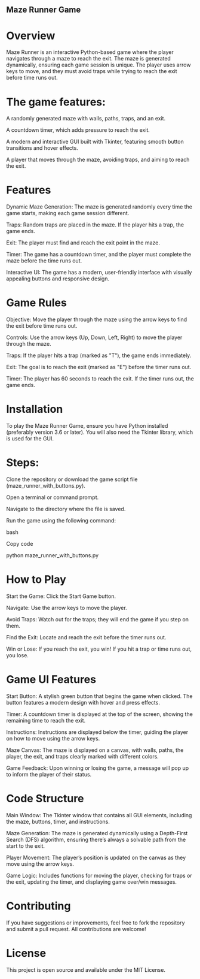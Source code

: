 ## Maze Runner Game

# Overview

Maze Runner is an interactive Python-based game where the player navigates through a maze to reach the exit. The maze is generated dynamically, ensuring each game session is unique. The player uses arrow keys to move, and they must avoid traps while trying to reach the exit before time runs out.

# The game features:

A randomly generated maze with walls, paths, traps, and an exit.

A countdown timer, which adds pressure to reach the exit.

A modern and interactive GUI built with Tkinter, featuring smooth button transitions and hover effects.

A player that moves through the maze, avoiding traps, and aiming to reach the exit.

# Features
Dynamic Maze Generation: The maze is generated randomly every time the game starts, making each game session different.

Traps: Random traps are placed in the maze. If the player hits a trap, the game ends.

Exit: The player must find and reach the exit point in the maze.

Timer: The game has a countdown timer, and the player must complete the maze before the time runs out.

Interactive UI: The game has a modern, user-friendly interface with visually appealing buttons and responsive design.

# Game Rules
Objective: Move the player through the maze using the arrow keys to find the exit before time runs out.

Controls: Use the arrow keys (Up, Down, Left, Right) to move the player through the maze.

Traps: If the player hits a trap (marked as "T"), the game ends immediately.

Exit: The goal is to reach the exit (marked as "E") before the timer runs out.

Timer: The player has 60 seconds to reach the exit. If the timer runs out, the game ends.

# Installation
To play the Maze Runner Game, ensure you have Python installed (preferably version 3.6 or later). You will also need the Tkinter library, which is used for the GUI.

# Steps:
Clone the repository or download the game script file (maze_runner_with_buttons.py).

Open a terminal or command prompt.

Navigate to the directory where the file is saved.

Run the game using the following command:

bash

Copy code

python maze_runner_with_buttons.py

# How to Play

Start the Game: Click the Start Game button.

Navigate: Use the arrow keys to move the player.

Avoid Traps: Watch out for the traps; they will end the game if you step on them.

Find the Exit: Locate and reach the exit before the timer runs out.

Win or Lose: If you reach the exit, you win! If you hit a trap or time runs out, you lose.

# Game UI Features
Start Button: A stylish green button that begins the game when clicked. The button features a modern design with hover and press effects.

Timer: A countdown timer is displayed at the top of the screen, showing the remaining time to reach the exit.

Instructions: Instructions are displayed below the timer, guiding the player on how to move using the arrow keys.

Maze Canvas: The maze is displayed on a canvas, with walls, paths, the player, the exit, and traps clearly marked with different colors.

Game Feedback: Upon winning or losing the game, a message will pop up to inform the player of their status.

# Code Structure

Main Window: The Tkinter window that contains all GUI elements, including the maze, buttons, timer, and instructions.

Maze Generation: The maze is generated dynamically using a Depth-First Search (DFS) algorithm, ensuring there’s always a solvable path from the start to the exit.

Player Movement: The player’s position is updated on the canvas as they move using the arrow keys.

Game Logic: Includes functions for moving the player, checking for traps or the exit, updating the timer, and displaying game over/win messages.

# Contributing

If you have suggestions or improvements, feel free to fork the repository and submit a pull request. All contributions are welcome!

# License

This project is open source and available under the MIT License.

